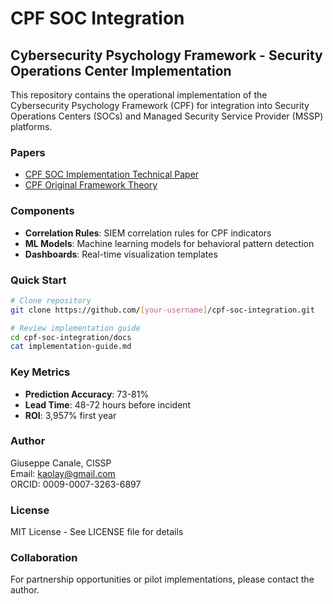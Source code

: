 # CPF SOC Integration

## Cybersecurity Psychology Framework - Security Operations Center Implementation

This repository contains the operational implementation of the Cybersecurity Psychology Framework (CPF) for integration into Security Operations Centers (SOCs) and Managed Security Service Provider (MSSP) platforms.

### Papers
- [CPF SOC Implementation Technical Paper](papers/CPF_SOC_Implementation_Technical_Paper_2025.pdf)
- [CPF Original Framework Theory](/The_Cybersecurity_Psychology_Framework__Taxonomy_Complete_.pdf)

### Components
- **Correlation Rules**: SIEM correlation rules for CPF indicators
- **ML Models**: Machine learning models for behavioral pattern detection
- **Dashboards**: Real-time visualization templates

### Quick Start
```bash
# Clone repository
git clone https://github.com/[your-username]/cpf-soc-integration.git

# Review implementation guide
cd cpf-soc-integration/docs
cat implementation-guide.md
```

### Key Metrics
- **Prediction Accuracy**: 73-81%
- **Lead Time**: 48-72 hours before incident
- **ROI**: 3,957% first year

### Author
Giuseppe Canale, CISSP  
Email: kaolay@gmail.com  
ORCID: 0009-0007-3263-6897

### License
MIT License - See LICENSE file for details

### Collaboration
For partnership opportunities or pilot implementations, please contact the author.
